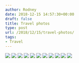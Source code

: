 ```yaml
---
author: Rodney
date: 2018-12-15 14:57:30+00:00
draft: false
title: Travel photos
type: post
url: /2018/12/15/travel-photos/
tags:
- Travel
---
```


![](/img/2018/12/img_3744.jpg)
![](/img/2018/12/renderedimage.jpg)
![](/img/2018/12/img_3719.jpg)
![](/img/2018/12/img_3721.jpg)
![](/img/2018/12/renderedimage-1.jpg)
![](/img/2018/12/renderedimage-2.jpg)
![](/img/2018/12/56656968473__0e91bca0-45d3-47ec-b5c3-be7371516e26.jpg)
![](/img/2018/12/img_3722.jpg)
![](/img/2018/12/renderedimage-3.jpg)
![](/img/2018/12/renderedimage-4.jpg)
![](/img/2018/12/img_3717.jpg)

